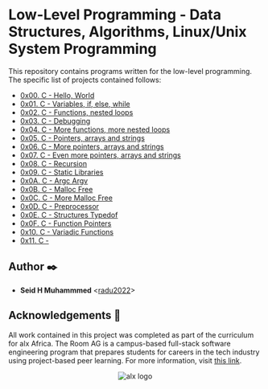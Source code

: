 # Low-Level Programming - Data Structures, Algorithms, Linux/Unix System Programming

This repository contains programs written for the low-level programming. The specific list of projects contained follows:

* [0x00. C - Hello, World](./0x00-hello_world)
* [0x01. C - Variables, if, else, while](./0x01-variables_if_else_while)
* [0x02. C - Functions, nested loops](./0x02-functions_nested_loops)
* [0x03. C - Debugging](./0x03-debugging)
* [0x04. C - More functions, more nested loops](./0x04-more_functions_nested_loops)
* [0x05. C - Pointers, arrays and strings](./0x05-pointers_arrays_strings)
* [0x06. C - More pointers, arrays and strings](./0x06-pointers_arrays_strings)
* [0x07. C - Even more pointers, arrays and strings](./0x07-pointers_arrays_strings)
* [0x08. C - Recursion](./0x08-recursion)
* [0x09. C - Static Libraries](./0x09-static_libraries)
* [0x0A. C - Argc Argv](./0x0A-argc_argv)
* [0x0B. C - Malloc Free](./0x0B-malloc_free-)
* [0x0C. C - More Malloc Free](./0x0C-more_malloc_free-)
* [0x0D. C - Preprocessor](./0x0D-preprocessor-)
* [0x0E. C - Structures Typedof](./0x0E-structures_typedof)
* [0x0F. C - Function Pointers](./0x0F-function_pointers)
* [0x10. C - Variadic Functions](./0x10-variadic_functions)
* [0x11. C -](./0x08-)

## Author :black_nib:

* __Seid H Muhammmed__ <[radu2022](https://github.com/radu2022)>

## Acknowledgements :pray:

All work contained in this project was completed as part of the curriculum for
alx Africa. The Room AG is a campus-based full-stack software
engineering program that prepares students for careers in the tech industry
using project-based peer learning. For more information, visit
[this link](https://www.alxafrica.com/).

<p align="center">
  <img
    src="https://miro.medium.com/fit/c/176/176/1*E1LonYGC5Fx4QLY4W5SaVA.jpeg"
    alt="alx logo">
</p>